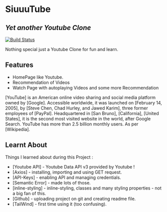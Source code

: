 # SiuuuTube
## _Yet another Youtube Clone_

[![Build Status](https://travis-ci.org/joemccann/dillinger.svg?branch=master)](https://travis-ci.org/joemccann/dillinger)

Nothing special just a Youtube Clone for fun and learn.

## Features

- HomePage like Youtube.
- Recommendation of Videos 
- Watch Page with autoplaying Videos and some more Recommendation

[YouTube] is an American online video sharing and social media platform owned by [Google]. Accessible worldwide, it was launched on [February 14, 2005], by [Steve Chen, Chad Hurley, and Jawed Karim], three former employees of [PayPal]. Headquartered in [San Bruno], [California], [United States], it is the second most visited website in the world, after Google Search. YouTube has more than 2.5 billion monthly users.
As per [Wikipedia].

## Learnt About

Things I learned about during this Project :

- [Youtube API] - Youtube Data API v3 provided by Youtube !
- [Axios] - installing, importing and using GET request.  
- [API-Keys] - enabling API and managing credentials.
- [Semantic Error] - made lots of those.
- [inline-styling] - inline-styling, classes and many styling properties - not a big fan of this.
- [Github] - uploading project on git and creating readme file.
- [TailWind] - first time using it (too confusing).
